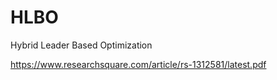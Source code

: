 # HLBO
Hybrid Leader Based Optimization


https://www.researchsquare.com/article/rs-1312581/latest.pdf
